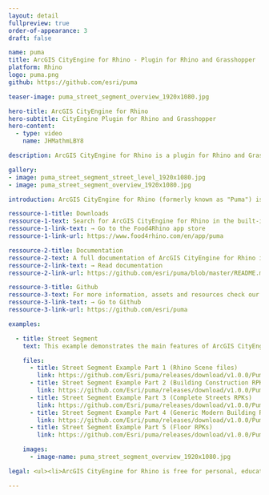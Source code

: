 ```yaml
---
layout: detail
fullpreview: true
order-of-appearance: 3
draft: false

name: puma
title: ArcGIS CityEngine for Rhino - Plugin for Rhino and Grasshopper
platform: Rhino
logo: puma.png
github: https://github.com/esri/puma

teaser-image: puma_street_segment_overview_1920x1080.jpg

hero-title: ArcGIS CityEngine for Rhino
hero-subtitle: CityEngine Plugin for Rhino and Grasshopper
hero-content:
  - type: video
    name: JHMathmLBY8

description: ArcGIS CityEngine for Rhino is a plugin for Rhino and Grasshopper. It provides a Rhino command and Grasshopper components which enable the execution of CityEngine rules within a Rhino scene.

gallery:
- image: puma_street_segment_street_level_1920x1080.jpg
- image: puma_street_segment_overview_1920x1080.jpg

introduction: ArcGIS CityEngine for Rhino (formerly known as "Puma") is a plugin for <a href="https://www.rhino3d.com">Rhino and Grasshopper</a>. It provides a Rhino command and Grasshopper components which enable the execution of <a href="https://www.esri.com/software/cityengine">CityEngine</a> rules within a Rhino scene. Therefore, a Rhino artist or designer does not have to leave their familiar Rhino environment anymore to make use of CityEngine’s procedural modeling power. Complicated export-import steps are no longer needed, which also means that the procedural models do not need to be “baked” anymore. The building or street models stay procedural during the entire design or planning workflow. Consequently, the user can change any attributes of the building or street models easily by connecting them to other Grasshopper components.<br/><br/>CityEngine for Rhino requires Rule Packages (RPK) as input, which are authored in CityEngine. An RPK includes assets and a CGA rule file which encodes an architectural style. Comprehensive RPK examples are available below and can be used “out-of-the-box”. More examples for CGA rule files can additionally be found in the <a href="https://doc.arcgis.com/en/cityengine/latest/tutorials/introduction-to-the-cityengine-tutorials.htm" target="_blank">CityEngine tutorials</a>.<br/><br/>CityEngine for Rhino is well suited for managing the procedural generation of architectural 3D content in design and urban planning scenarios. However, CityEngine for Rhino is restricted to the procedural generation of buildings and street detailing/furniture. CityEngine for Rhino does not include the city layout and street network editing tools of CityEngine itself (i.e. the rich CityEngine toolset to design a city from scratch or based on geographic data is still needed).<br/><br/><strong><i>ArcGIS CityEngine for Rhino is free for personal, educational, and non-commercial use. Commercial use requires at least one commercial license of the latest CityEngine version installed in the organization. Redistribution or web service offerings are not allowed unless expressly permitted. Please refer to the licensing section below for more detailed licensing information.</strong></i>

ressource-1-title: Downloads
ressource-1-text: Search for ArcGIS CityEngine for Rhino in the built-in <strong>Package Manager of Rhino</strong> (recommended) or manually download from the Food4Rhino app store.
ressource-1-link-text: → Go to the Food4Rhino app store
ressource-1-link-url: https://www.food4rhino.com/en/app/puma

ressource-2-title: Documentation
ressource-2-text: A full documentation of ArcGIS CityEngine for Rhino is available on our github repository.
ressource-2-link-text: → Read documentation
ressource-2-link-url: https://github.com/esri/puma/blob/master/README.md

ressource-3-title: Github
ressource-3-text: For more information, assets and resources check our Github repository.
ressource-3-link-text: → Go to Github
ressource-3-link-url: https://github.com/esri/puma

examples:

  - title: Street Segment
    text: This example demonstrates the main features of ArcGIS CityEngine for Rhino in a compact scene. Starting from various input shapes (street shapes and building/floor footprints), multiple different Rule Packages are applied to create models ranging from abstract building volumes to realistic facades and street-level scenes. Extract the contents of all 5 zips into a <strong>single directory</strong> then open the Rhino and Grasshopper files and CityEngine for Rhino will find the RPKs automatically.

    files:
      - title: Street Segment Example Part 1 (Rhino Scene files)
        link: https://github.com/Esri/puma/releases/download/v1.0.0/Puma_Street_Segment_Example_Part_1_Rhino.Files.zip
      - title: Street Segment Example Part 2 (Building Construction RPKs)
        link: https://github.com/Esri/puma/releases/download/v1.0.0/Puma_Street_Segment_Example_Part_2_Building_Construction_RPKs.zip
      - title: Street Segment Example Part 3 (Complete Streets RPKs)
        link: https://github.com/Esri/puma/releases/download/v1.0.0/Puma_Street_Segment_Example_Part_3_Complete_Street_RPKs.zip
      - title: Street Segment Example Part 4 (Generic Modern Building RPKs)
        link: https://github.com/Esri/puma/releases/download/v1.0.0/Puma_Street_Segment_Example_Part_4_Generic_Modern_Building_RPKs.zip
      - title: Street Segment Example Part 5 (Floor RPKs)
        link: https://github.com/Esri/puma/releases/download/v1.0.0/Puma_Street_Segment_Example_Part_5_Floor_RPKs.zip

    images:
      - image-name: puma_street_segment_overview_1920x1080.jpg

legal: <ul><li>ArcGIS CityEngine for Rhino is free for personal, educational, and non-commercial use. Commercial use requires at least one commercial license of the latest CityEngine version installed in the organization. Redistribution or web service offerings are not allowed unless expressly permitted.</li><li>ArcGIS CityEngine for Rhino is under the same license as the included <a href="./cityenginesdk#legal-section">CityEngine SDK</a>.</li><li>All content in the "Examples" directory/section is licensed under the APACHE 2.0 license. You may obtain a copy of this license at <a href="https://www.apache.org/licenses/LICENSE-2.0" target="_blank">https://www.apache.org/licenses/LICENSE-2.0</a>.</li><li>For questions or enquiries, please contact <a href= "mailto:cityengine-info@esri.com">cityengine-info@esri.com</a></li></ul>

---
```

